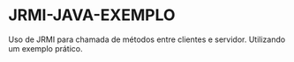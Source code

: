 # JRMI-JAVA-EXEMPLO
Uso de JRMI para chamada de métodos entre clientes e servidor. Utilizando um exemplo prático.
